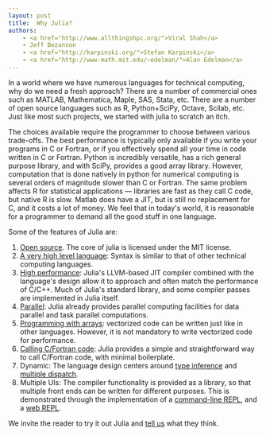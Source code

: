 ```yaml
---
layout: post
title:  Why Julia?
authors:
    - <a href="http://www.allthingshpc.org/">Viral Shah</a>
    - Jeff Bezanson
    - <a href="http://karpinski.org/">Stefan Karpinski</a>
    - <a href="http://www-math.mit.edu/~edelman/">Alan Edelman</a>
---
```


In a world where we have numerous languages for technical computing,
why do we need a fresh approach? There are a number of commercial ones
such as MATLAB, Mathematica, Maple, SAS, Stata, etc. There are a
number of open source languages such as R, Python+SciPy, Octave,
Scilab, etc. Just like most such projects, we started with julia to
scratch an itch.

The choices available require the programmer to choose between various
trade-offs. The best performance is typically only available if you
write your programs in C or Fortran, or if you effectively spend all
your time in code written in C or Fortran. Python is incredibly
versatile, has a rich general purpose library, and with SciPy,
provides a good array library. However, computation that is done
natively in python for numerical computing is several orders of
magnitude slower than C or Fortran. The same problem affects R for
statistical applications — libraries are fast as they call C code, but
native R is slow. Matlab does have a JIT, but is still no replacement
for C, and it costs a lot of money. We feel that in today's world, it
is reasonable for a programmer to demand all the good stuff in one
language.

Some of the features of Julia are:

1. <a
href="https://github.com/JuliaLang/julia/blob/master/LICENSE.md">Open
source</a>. The core of julia is licensed under the MIT license.
2. <a href="https://github.com/JuliaLang/julia/wiki/Getting-Started">A
very high level language</a>: Syntax is similar to that of other
technical computing languages.
3. <a href="http://www.julialang.org/">High performance</a>: Julia's
LLVM-based JIT compiler combined with the language's design allow it
to approach and often match the performance of C/C++. Much of Julia's
standard library, and some compiler passes are implemented in Julia
itself.
4. <a
href="https://github.com/JuliaLang/julia/wiki/Parallel-Computing">Parallel</a>:
Julia already provides parallel computing facilities for data parallel
and task parallel computations.
5. <a
href="https://github.com/JuliaLang/julia/wiki/Arrays">Programming with
arrays</a>: vectorized code can be written just like in other
languages. However, it is not mandatory to write vectorized code for
performance.
6. <a
href="https://github.com/JuliaLang/julia/wiki/Calling-C-and-Fortran-Code">Calling
C/Fortran code</a>: Julia provides a simple and straightforward way to
call C/Fortran code, with minimal boilerplate.
7. Dynamic: The language design centers around <a
href="https://github.com/JuliaLang/julia/wiki/Types">type
inference</a> and <a
href="https://github.com/JuliaLang/julia/wiki/Methods">multiple
dispatch</a>.
8. Multiple UIs: The compiler functionality is provided as a library,
so that multiple front ends can be written for different
purposes. This is demonstrated through the implementation of a <a
href="https://github.com/JuliaLang/julia/wiki/Getting-Started#wiki-Installation-and-Running">command-line
REPL</a>, and a <a href="http://julialang.org/images/web_repl.png">web
REPL</a>.

We invite the reader to try it out Julia and <a
href="http://groups.google.com/group/julia-dev/">tell us</a> what they
think.
